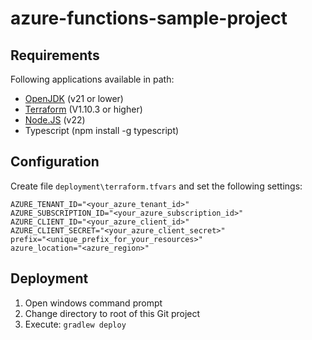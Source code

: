# azure-functions-sample-project

## Requirements

Following applications available in path:
* [OpenJDK](https://jdk.java.net/21/) (v21 or lower)
* [Terraform](https://developer.hashicorp.com/terraform/install?product_intent=terraform) (V1.10.3 or higher)
* [Node.JS](https://nodejs.org/en/download) (v22)
* Typescript (npm install -g typescript)

## Configuration
Create file ```deployment\terraform.tfvars``` and set the following settings:
```
AZURE_TENANT_ID="<your_azure_tenant_id>"
AZURE_SUBSCRIPTION_ID="<your_azure_subscription_id>"
AZURE_CLIENT_ID="<your_azure_client_id>"
AZURE_CLIENT_SECRET="<your_azure_client_secret>"
prefix="<unique_prefix_for_your_resources>"
azure_location="<azure_region>"
```

## Deployment

1. Open windows command prompt
2. Change directory to root of this Git project
3. Execute: ```gradlew deploy```

